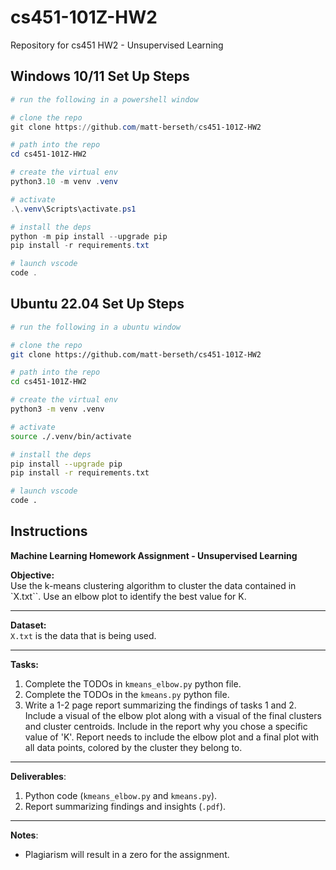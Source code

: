 # cs451-101Z-HW2
Repository for cs451 HW2 - Unsupervised Learning

## Windows 10/11 Set Up Steps
```powershell
# run the following in a powershell window

# clone the repo
git clone https://github.com/matt-berseth/cs451-101Z-HW2

# path into the repo
cd cs451-101Z-HW2

# create the virtual env
python3.10 -m venv .venv

# activate
.\.venv\Scripts\activate.ps1

# install the deps
python -m pip install --upgrade pip
pip install -r requirements.txt

# launch vscode
code .
```

## Ubuntu 22.04 Set Up Steps
```bash
# run the following in a ubuntu window

# clone the repo
git clone https://github.com/matt-berseth/cs451-101Z-HW2

# path into the repo
cd cs451-101Z-HW2

# create the virtual env
python3 -m venv .venv

# activate
source ./.venv/bin/activate

# install the deps
pip install --upgrade pip
pip install -r requirements.txt

# launch vscode
code .
```

## Instructions
**Machine Learning Homework Assignment - Unsupervised Learning**

**Objective:**  
Use the k-means clustering algorithm to cluster the data contained in `X.txt``. Use an elbow plot
to identify the best value for K.

---

**Dataset:**  
`X.txt` is the data that is being used.

---

**Tasks:**

1. Complete the TODOs in `kmeans_elbow.py` python file.
2. Complete the TODOs in the `kmeans.py` python file.
3. Write a 1-2 page report summarizing the findings of tasks 1 and 2. Include a visual of the elbow plot along with a visual of the final clusters and cluster centroids. Include in the report why you chose a specific value of 'K'. Report needs to include the elbow plot and a final plot with all data points, colored by the cluster they belong to.

---

**Deliverables**:

1. Python code (`kmeans_elbow.py` and `kmeans.py`).
2. Report summarizing findings and insights (`.pdf`).

---

**Notes**:
- Plagiarism will result in a zero for the assignment.
